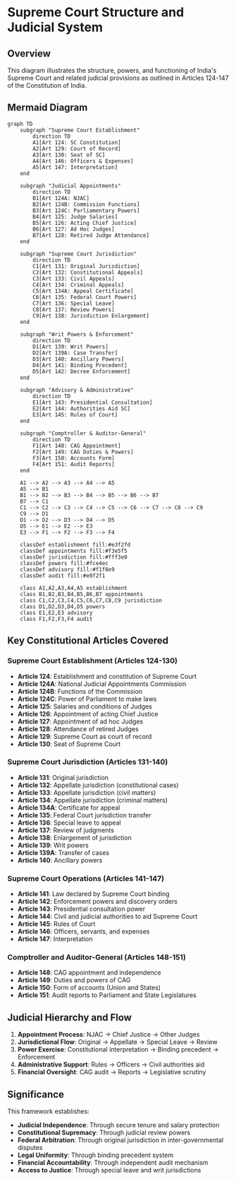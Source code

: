 # Supreme Court Structure and Judicial System

## Overview
This diagram illustrates the structure, powers, and functioning of India's Supreme Court and related judicial provisions as outlined in Articles 124-147 of the Constitution of India.

## Mermaid Diagram

```mermaid
graph TD
    subgraph "Supreme Court Establishment"
        direction TD
        A1[Art 124: SC Constitution]
        A2[Art 129: Court of Record]
        A3[Art 130: Seat of SC]
        A4[Art 146: Officers & Expenses]
        A5[Art 147: Interpretation]
    end

    subgraph "Judicial Appointments"
        direction TD
        B1[Art 124A: NJAC]
        B2[Art 124B: Commission Functions]
        B3[Art 124C: Parliamentary Powers]
        B4[Art 125: Judge Salaries]
        B5[Art 126: Acting Chief Justice]
        B6[Art 127: Ad Hoc Judges]
        B7[Art 128: Retired Judge Attendance]
    end

    subgraph "Supreme Court Jurisdiction"
        direction TD
        C1[Art 131: Original Jurisdiction]
        C2[Art 132: Constitutional Appeals]
        C3[Art 133: Civil Appeals]
        C4[Art 134: Criminal Appeals]
        C5[Art 134A: Appeal Certificate]
        C6[Art 135: Federal Court Powers]
        C7[Art 136: Special Leave]
        C8[Art 137: Review Powers]
        C9[Art 138: Jurisdiction Enlargement]
    end

    subgraph "Writ Powers & Enforcement"
        direction TD
        D1[Art 139: Writ Powers]
        D2[Art 139A: Case Transfer]
        D3[Art 140: Ancillary Powers]
        D4[Art 141: Binding Precedent]
        D5[Art 142: Decree Enforcement]
    end

    subgraph "Advisory & Administrative"
        direction TD
        E1[Art 143: Presidential Consultation]
        E2[Art 144: Authorities Aid SC]
        E3[Art 145: Rules of Court]
    end

    subgraph "Comptroller & Auditor-General"
        direction TD
        F1[Art 148: CAG Appointment]
        F2[Art 149: CAG Duties & Powers]
        F3[Art 150: Accounts Form]
        F4[Art 151: Audit Reports]
    end

    A1 --> A2 --> A3 --> A4 --> A5
    A5 --> B1
    B1 --> B2 --> B3 --> B4 --> B5 --> B6 --> B7
    B7 --> C1
    C1 --> C2 --> C3 --> C4 --> C5 --> C6 --> C7 --> C8 --> C9
    C9 --> D1
    D1 --> D2 --> D3 --> D4 --> D5
    D5 --> E1 --> E2 --> E3
    E3 --> F1 --> F2 --> F3 --> F4

    classDef establishment fill:#e3f2fd
    classDef appointments fill:#f3e5f5
    classDef jurisdiction fill:#fff3e0
    classDef powers fill:#fce4ec
    classDef advisory fill:#f1f8e9
    classDef audit fill:#e0f2f1

    class A1,A2,A3,A4,A5 establishment
    class B1,B2,B3,B4,B5,B6,B7 appointments
    class C1,C2,C3,C4,C5,C6,C7,C8,C9 jurisdiction
    class D1,D2,D3,D4,D5 powers
    class E1,E2,E3 advisory
    class F1,F2,F3,F4 audit
```

## Key Constitutional Articles Covered

### Supreme Court Establishment (Articles 124-130)
- **Article 124**: Establishment and constitution of Supreme Court
- **Article 124A**: National Judicial Appointments Commission
- **Article 124B**: Functions of the Commission
- **Article 124C**: Power of Parliament to make laws
- **Article 125**: Salaries and conditions of Judges
- **Article 126**: Appointment of acting Chief Justice
- **Article 127**: Appointment of ad hoc Judges
- **Article 128**: Attendance of retired Judges
- **Article 129**: Supreme Court as court of record
- **Article 130**: Seat of Supreme Court

### Supreme Court Jurisdiction (Articles 131-140)
- **Article 131**: Original jurisdiction
- **Article 132**: Appellate jurisdiction (constitutional cases)
- **Article 133**: Appellate jurisdiction (civil matters)
- **Article 134**: Appellate jurisdiction (criminal matters)
- **Article 134A**: Certificate for appeal
- **Article 135**: Federal Court jurisdiction transfer
- **Article 136**: Special leave to appeal
- **Article 137**: Review of judgments
- **Article 138**: Enlargement of jurisdiction
- **Article 139**: Writ powers
- **Article 139A**: Transfer of cases
- **Article 140**: Ancillary powers

### Supreme Court Operations (Articles 141-147)
- **Article 141**: Law declared by Supreme Court binding
- **Article 142**: Enforcement powers and discovery orders
- **Article 143**: Presidential consultation power
- **Article 144**: Civil and judicial authorities to aid Supreme Court
- **Article 145**: Rules of Court
- **Article 146**: Officers, servants, and expenses
- **Article 147**: Interpretation

### Comptroller and Auditor-General (Articles 148-151)
- **Article 148**: CAG appointment and independence
- **Article 149**: Duties and powers of CAG
- **Article 150**: Form of accounts (Union and States)
- **Article 151**: Audit reports to Parliament and State Legislatures

## Judicial Hierarchy and Flow

1. **Appointment Process**: NJAC → Chief Justice → Other Judges
2. **Jurisdictional Flow**: Original → Appellate → Special Leave → Review
3. **Power Exercise**: Constitutional interpretation → Binding precedent → Enforcement
4. **Administrative Support**: Rules → Officers → Civil authorities aid
5. **Financial Oversight**: CAG audit → Reports → Legislative scrutiny

## Significance
This framework establishes:
- **Judicial Independence**: Through secure tenure and salary protection
- **Constitutional Supremacy**: Through judicial review powers
- **Federal Arbitration**: Through original jurisdiction in inter-governmental disputes
- **Legal Uniformity**: Through binding precedent system
- **Financial Accountability**: Through independent audit mechanism
- **Access to Justice**: Through special leave and writ jurisdictions
